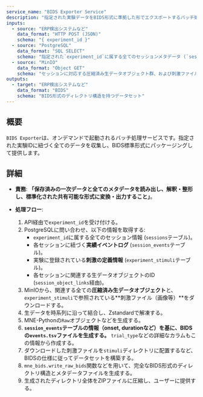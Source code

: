 ```yaml
---
service_name: "BIDS Exporter Service"
description: "指定された実験データをBIDS形式に準拠した形でエクスポートするバッチ処理サービス。"
inputs:
  - source: "ERP検出システムなど"
    data_format: "HTTP POST (JSON)"
    schema: "{ experiment_id }"
  - source: "PostgreSQL"
    data_format: "SQL SELECT"
    schema: "指定された`experiment_id`に属する全てのセッションメタデータ (`sessions`)、実績イベントログ (`session_events`)、および関連する刺激定義 (`experiment_stimuli`)"
  - source: "MinIO"
    data_format: "Object GET"
    schema: "セッションに対応する圧縮済み生データオブジェクト群、および刺激ファイル群"
outputs:
  - target: "ERP検出システムなど"
    data_format: "BIDS"
    schema: "BIDS形式のディレクトリ構造を持つデータセット"
---
```


## 概要

`BIDS Exporter`は、オンデマンドで起動されるバッチ処理サービスです。指定された実験IDに紐づく全てのデータを収集し、BIDS標準形式にパッケージングして提供します。

## 詳細

- **責務**: **「保存済みの一次データと全てのメタデータを読み出し、解釈・整形し、標準化された共有可能な形式に変換・出力すること」**。

- **処理フロー**:
    1.  API経由で`experiment_id`を受け付ける。
    2.  PostgreSQLに問い合わせ、以下の情報を取得する:
        -   `experiment_id`に属する全てのセッション情報 (`sessions`テーブル)。
        -   各セッションに紐づく**実績イベントログ** (`session_events`テーブル)。
        -   実験に登録されている**刺激の定義情報** (`experiment_stimuli`テーブル)。
        -   各セッションに関連する生データオブジェクトのID (`session_object_links`経由)。
    3.  MinIOから、関連する全ての**圧縮済み生データオブジェクト**と、`experiment_stimuli`で参照されている**刺激ファイル（画像等）**をダウンロードする。
    4.  生データを時系列に沿って結合し、Zstandardで解凍する。
    5.  MNE-Pythonの`Raw`オブジェクトなどを生成する。
    6.  **`session_events`テーブルの情報（onset, durationなど）を基に、BIDSの`events.tsv`ファイルを生成する。** `trial_type`などの詳細なカラムもこの情報から作成する。
    7.  ダウンロードした刺激ファイルを`stimuli`ディレクトリに配置するなど、BIDSの仕様に従ってデータセットを構築する。
    8.  `mne_bids.write_raw_bids`関数などを用いて、完全なBIDS形式のディレクトリ構造とメタデータファイルを生成する。
    9.  生成されたディレクトリ全体をZIPファイルに圧縮し、ユーザーに提供する。
